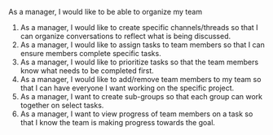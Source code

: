 As a manager, I would like to be able to organize my team

1. As a manager, I would like to create specific channels/threads so that I can organize conversations to reflect what is being discussed.
2. As a manager, I would like to assign tasks to team members so that I can ensure members complete specific tasks.
3. As a manager, I would like to prioritize tasks so that the team members know what needs to be completed first.
4. As a manager, I would like to add/remove team members to my team so that I can have everyone I want working on the specific project.
5. As a manager, I want to create sub-groups so that each group can work together on select tasks.
6. As a manager, I want to view progress of team members on a task so that I know the team is making progress towards the goal.
